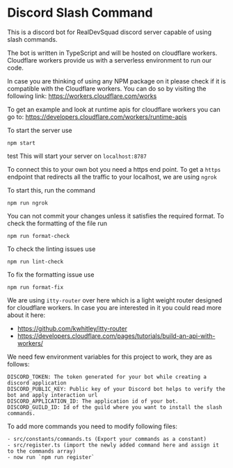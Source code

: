 # Discord Slash Command

This is a discord bot for RealDevSquad discord server capable of using slash commands.

The bot is written in TypeScript and will be hosted on cloudflare workers. Cloudflare workers provide us with a serverless environment to run our code.

In case you are thinking of using any NPM package on it please check if it is compatible with the Cloudflare workers.
You can do so by visiting the following link: https://workers.cloudflare.com/works

To get an example and look at runtime apis for cloudflare workers you can go to: https://developers.cloudflare.com/workers/runtime-apis

To start the server use

```
npm start
```
test
This will start your server on `localhost:8787`

To connect this to your own bot you need a https end point. To get a `https` endpoint that redirects all the traffic to your localhost, we are using `ngrok`

To start this, run the command

```
npm run ngrok
```

You can not commit your changes unless it satisfies the required format.
To check the formatting of the file run

```
npm run format-check
```

To check the linting issues use

```
npm run lint-check
```

To fix the formatting issue use

```
npm run format-fix
```

We are using `itty-router` over here which is a light weight router designed for cloudflare workers.
In case you are interested in it you could read more about it here:

- https://github.com/kwhitley/itty-router
- https://developers.cloudflare.com/pages/tutorials/build-an-api-with-workers/

We need few environment variables for this project to work, they are as follows:

```
DISCORD_TOKEN: The token generated for your bot while creating a discord application
DISCORD_PUBLIC_KEY: Public key of your Discord bot helps to verify the bot and apply interaction url
DISCORD_APPLICATION_ID: The application id of your bot.
DISCORD_GUILD_ID: Id of the guild where you want to install the slash commands.
```

To add more commands you need to modify following files:

```
- src/constants/commands.ts (Export your commands as a constant)
- src/register.ts (import the newly added command here and assign it to the commands array)
- now run `npm run register`
```
